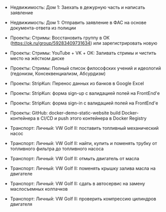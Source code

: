 - Недвижимость: Дом 1: Заехать в дежурную часть и написать заявление
- Недвижимость: Дом 1: Отправить заявление в ФАС на основе документа-ответа из полиции

- Проекты: Стримы: Восстановить группу в ОК (https://ok.ru/group/59283409731634) или зарегистрировать новую
- Проекты: Стримы: YouTube + VK + ОК: Заливать стримы и чистить место на жёстком диске
- Проекты: Стримы: Полный список философских учений и идеологий (гедонизм, Консеквенциализм, Абсурдизм)

- Проекты: StripKun: Перенос данных из банков в Google Excel
- Проекты: StripKun: форма sign-up с валидацией полей на FrontEnd'е
- Проекты: StripKun: форма sign-in с валидацией полей на FrontEnd'е

- Проекты: GitHub: docker-demo-static-website build Docker-контейнера в CI/CD и push этого контейнера в Docker Registry

- Транспорт: Личный: VW Golf II: поставить топливный механический насос
- Транспорт: Личный: VW Golf II: найти, купить и поменять трубку от топливного фильтра до топливного насоса
- Транспорт: Личный: VW Golf II: отмыть двигатель от масла
- Транспорт: Личный: VW Golf II: поменять крышку залива масла на двигателе
- Транспорт: Личный: VW Golf II: сдать в автосервис на замену маслосъемных колпачков
- Транспорт: Личный: VW Golf II: проверить компрессию цилиндров двигателя